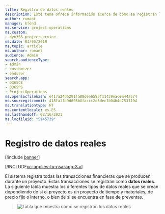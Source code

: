 ```yaml
---
title: Registro de datos reales
description: Este tema ofrece información acerca de cómo se registran los datos reales.
author: rumant
manager: kfend
ms.service: project-operations
ms.custom:
- dyn365-projectservice
ms.date: 03/06/2019
ms.topic: article
ms.author: rumant
audience: Admin
search.audienceType:
- admin
- customizer
- enduser
search.app:
- D365CE
- D365PS
- ProjectOperations
ms.openlocfilehash: e417a24d5291fa88dee6583f11439eac0a44a574
ms.sourcegitcommit: 418fa1fe9d605b8faccc2d5dee1b04b4e753f194
ms.translationtype: HT
ms.contentlocale: es-ES
ms.lasthandoff: 02/10/2021
ms.locfileid: "5145739"
---
```

# <a name="recording-actuals"></a>Registro de datos reales 

[!include [banner](../includes/psa-now-project-operations.md)]

[!INCLUDE[cc-applies-to-psa-app-3.x](../includes/cc-applies-to-psa-app-3x.md)]

El sistema registra todas las transacciones financieras que se producen durante un proyecto. Estas transacciones se registran como **datos reales**. La siguiente tabla muestra los diferentes tipos de datos reales que se crean dependiendo de si el proyecto es un proyecto de tiempo y materiales, de precio fijo o interno, o bien de si se encuentra en fase de preventas.

> ![Tabla que muestra cómo se registran los datos reales](media/advanced-table2.png)
